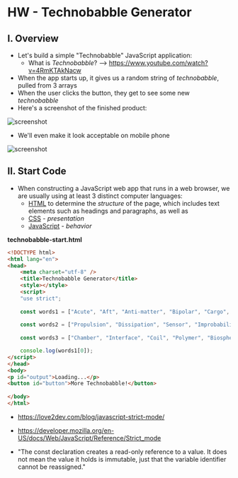 # HW - Technobabble Generator

## I. Overview

- Let's build a simple "Technobabble" JavaScript application:
  - What is *Technobabble*? --> https://www.youtube.com/watch?v=4RmKTAkNacw
- When the app starts up, it gives us a random string of *technobabble*, pulled from 3 arrays
- When the user clicks the button, they get to see some new *technobabble*
- Here's a screenshot of the finished product:

![screenshot](./_images/HW-technobabble-1.jpg)

- We'll even make it look acceptable on mobile phone

![screenshot](./_images/HW-technobabble-2.jpg)


## II. Start Code

- When constructing a JavaScript web app that runs in a web browser, we are usually using at least 3 distinct computer languages:
  - [HTML](https://developer.mozilla.org/en-US/docs/Web/HTML) to determine the *structure* of the page, which includes text elements such as headings and paragraphs, as well as 
  - [CSS](https://developer.mozilla.org/en-US/docs/Web/CSS) - *presentation*
  - [JavaScript](https://developer.mozilla.org/en-US/docs/Web/JavaScript) - *behavior*

**technobabble-start.html**
```html
<!DOCTYPE html>
<html lang="en">
<head>
	<meta charset="utf-8" />
	<title>Technobabble Generator</title>
	<style></style>
	<script>
	"use strict";
	
	const words1 = ["Acute", "Aft", "Anti-matter", "Bipolar", "Cargo", "Command", "Communication", "Computer", "Deuterium", "Dorsal", "Emergency", "Engineering", "Environmental", "Flight", "Fore", "Guidance", "Heat", "Impulse", "Increased", "Inertial", "Infinite", "Ionizing", "Isolinear", "Lateral", "Linear", "Matter", "Medical", "Navigational", "Optical", "Optimal", "Optional", "Personal", "Personnel", "Phased", "Reduced", "Science", "Ship's", "Shuttlecraft", "Structural", "Subspace", "Transporter", "Ventral"];
	
	const words2 = ["Propulsion", "Dissipation", "Sensor", "Improbability", "Buffer", "Graviton", "Replicator", "Matter", "Anti-matter", "Organic", "Power", "Silicon", "Holographic", "Transient", "Integrity", "Plasma", "Fusion", "Control", "Access", "Auto", "Destruct", "Isolinear", "Transwarp", "Energy", "Medical", "Environmental", "Coil", "Impulse", "Warp", "Phaser", "Operating", "Photon", "Deflector", "Integrity", "Control", "Bridge", "Dampening", "Display", "Beam", "Quantum", "Baseline", "Input"];
	
	const words3 = ["Chamber", "Interface", "Coil", "Polymer", "Biosphere", "Platform", "Thruster", "Deflector", "Replicator", "Tricorder", "Operation", "Array", "Matrix", "Grid", "Sensor", "Mode", "Panel", "Storage", "Conduit", "Pod", "Hatch", "Regulator", "Display", "Inverter", "Spectrum", "Generator", "Cloud", "Field", "Terminal", "Module", "Procedure", "System", "Diagnostic", "Device", "Beam", "Probe", "Bank", "Tie-In", "Facility", "Bay", "Indicator", "Cell"];

	console.log(words1[0]);
</script>
</head>
<body>
<p id="output">Loading...</p>
<button id="button">More Technobabble!</button>
	
</body>
</html>
```


- https://love2dev.com/blog/javascript-strict-mode/
- https://developer.mozilla.org/en-US/docs/Web/JavaScript/Reference/Strict_mode

- "The const declaration creates a read-only reference to a value. It does not mean the value it holds is immutable, just that the variable identifier cannot be reassigned."

